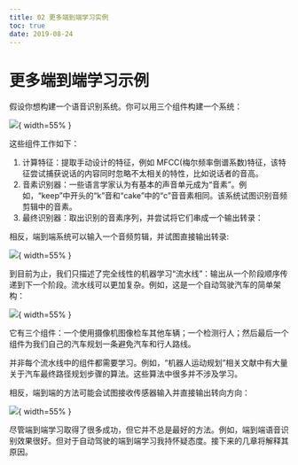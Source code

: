 ```yaml
---
title: 02 更多端到端学习实例
toc: true
date: 2019-08-24
---
```


# 更多端到端学习示例

假设你想构建一个语音识别系统。你可以用三个组件构建一个系统：

![](http://images.iterate.site/blog/image/180812/CgA6g0BIm5.png?imageslim){ width=55% }

这些组件工作如下：

1. 计算特征：提取手动设计的特征，例如 MFCC(梅尔频率倒谱系数)特征，该特征尝试捕获说话的内容同时忽略不太相关的特性，比如说话者的音高。
2. 音素识别器：一些语言学家认为有基本的声音单元成为“音素”。例如，“keep”中开头的“k”音和“cake”中的“c”音音素相同。该系统试图识别音频剪辑中的音素。
3. 最终识别器：取出识别的音素序列，并尝试将它们串成一个输出转录：

相反，端到端系统可以输入一个音频剪辑，并试图直接输出转录:

![](http://images.iterate.site/blog/image/180812/HjLG8Fla2F.png?imageslim){ width=55% }

到目前为止，我们只描述了完全线性的机器学习“流水线”：输出从一个阶段顺序传递到下一个阶段。流水线可以更加复杂。例如，这是一个自动驾驶汽车的简单架构：

![](http://images.iterate.site/blog/image/180812/K8FF1cBdbH.png?imageslim){ width=55% }

它有三个组件：一个使用摄像机图像检车其他车辆；一个检测行人；然后最后一个组件为我们自己的汽车规划一条避免汽车和行人路线。

并非每个流水线中的组件都需要学习。例如，“机器人运动规划”相关文献中有大量关于汽车最终路径规划步骤的算法。这些算法中很多并不涉及学习。

相反，端到端的方法可能会试图接收传感器输入并直接输出转向方向：

![](http://images.iterate.site/blog/image/180812/F5jDgdHeBE.png?imageslim){ width=55% }

尽管端到端学习取得了很多成功，但它并不总是最好的方法。例如，端到端语音识别效果很好。但对于自动驾驶的端到端学习我持怀疑态度。接下来的几章将解释其原因。
